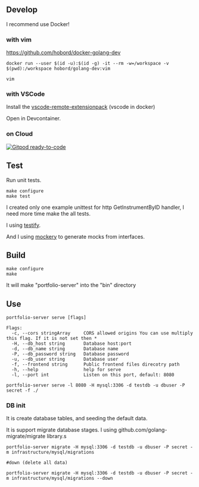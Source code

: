 ## Develop
I recommend use Docker!

### with vim

https://github.com/hobord/docker-golang-dev

```
docker run --user $(id -u):$(id -g) -it --rm -w=/workspace -v $(pwd):/workspace hobord/golang-dev:vim

vim
```

### with VSCode
Install the [vscode-remote-extensionpack](https://marketplace.visualstudio.com/items?itemName=ms-vscode-remote.vscode-remote-extensionpack)
(vscode in docker)

Open in Devcontainer. 

### on Cloud 
[![Gitpod ready-to-code](https://img.shields.io/badge/Gitpod-ready--to--code-blue?logo=gitpod)](https://gitpod.io/#https://github.com/hobord/invst-portfolio-backend-golang)

## Test
Run unit tests.
```
make configure
make test
```
I created only one example unittest for http GetInstrumentByID handler, I need more time make the all tests.

I using [testify](https://pkg.go.dev/mod/github.com/stretchr/testify@v1.4.0).

And I using [mockery](github.com/vektra/mockery) to generate mocks from interfaces.

## Build

```
make configure
make
```

It will make "portfolio-server" into the "bin" directory

## Use
```
portfolio-server serve [flags]

Flags:
  -c, --cors stringArray     CORS allowed origins You can use multiply this flag. If it is not set then *
  -H, --db_host string       Database host:port
  -d, --db_name string       Database name
  -P, --db_password string   Database password
  -u, --db_user string       Database user
  -f, --frontend string      Public frontend files direcotry path
  -h, --help                 help for serve
  -l, --port int             Listen on this port, default: 8080

portfolio-server serve -l 8080 -H mysql:3306 -d testdb -u dbuser -P secret -f ./
``` 

### DB init
It is create database tables, and seeding the default data.

It is support migrate database stages.
I using github.com/golang-migrate/migrate library.s
```
portfolio-server migrate -H mysql:3306 -d testdb -u dbuser -P secret -m infrastructure/mysql/migrations 

#down (delete all data)

portfolio-server migrate -H mysql:3306 -d testdb -u dbuser -P secret -m infrastructure/mysql/migrations --down
```